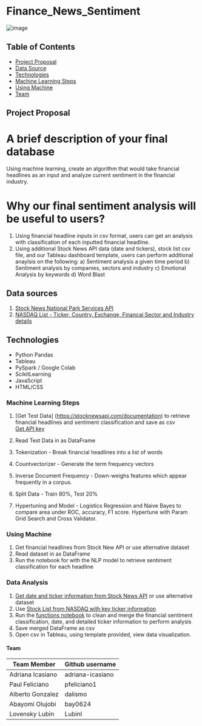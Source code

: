 # Finance_News_Sentiment

![image](https://miro.medium.com/max/3260/1*8XIjunF2z6dmsVlkEuOUaw.png)

## Table of Contents ##
* [Project Proposal](#project-proposal)
* [Data Source](#data-sources)
* [Technologies](#technologies)
* [Machine Learning Steps](#machine-learning-steps)
* [Using Machine](#using-machine)
* [Team](#team)



## Project Proposal 
# A brief description of your final database
Using machine learning, create an algorithm that would take financial headlines as an input and analyze current sentiment in the financial industry. 

# Why our final sentiment analysis will be useful to users?
1) Using financial headline inputs in csv format, users can get an analysis with classification of each inputted financial headline. 
2) Using additional Stock News API data (date and tickers), stock list csv file, and our Tableau dashboard template, users can perform additional anaylsis on the following:
  a) Sentiment analysis a given time period
  b) Sentiment analysis by companies, sectors and industry
  c) Emotional Analysis by keywords
  d) Word Blast
  
## Data sources
1) [Stock News National Park Services API](https://stocknewsapi.com/documentation)  <br>
2) [NASDAQ List - Ticker, Country, Exchange, Financai Sector and Industry details](https://www.nasdaq.com/market-activity/stocks/screener)<br>

 
## Technologies
* Python Pandas
* Tableau
* PySpark / Google Colab
* ScikitLearning
* JavaScript
* HTML/CSS

### Machine Learning Steps 
1) [Get Test Data] (https://stocknewsapi.com/documentation) to retrieve financial headlines and sentiment classification and save as csv <br>
  [Get API key](https://stocknewsapi.com/register)<br>
  
2) Read Test Data in as DataFrame <br>

3) Tokenization - Break financial headlines into a list of words <br>

4) Countvectorizer - Generate the term frequency vectors

5) Inverse Document Frequency - Down-weighs features which appear frequently in a corpus.

6) Split Data - Train 80%, Test 20%

7) Hypertuning and Model - Logistics Regression and Naive Bayes to compare area under ROC, accuracy, F1 score. Hypertune with Param Grid Search and Cross Validator.

  
### Using Machine <br>
1) Get financial headlines from Stock New API or use alternative dataset <br>
2) Read dataset in as DataFrame <br>
3) Run the notebook for with the NLP model to retrieve sentiment classification for each headline <br>


### Data Analysis <br>
1) [Get date and ticker information from Stock News API](https://stocknewsapi.com/api/v1/category?section=alltickers&items=50&token=insertapikey&page=1) or use alternative dataset<br>
2) Use [Stock List from NASDAQ with key ticker information](https://www.nasdaq.com/market-activity/stocks/screener) <br>
3) Run the [functions notebook](https://github.com/dalismo/Finance_News_Sentiment/blob/main/functions.py) to clean and merge the financial sentiment classification, date, and detailed ticker information to perform analysis <br>
4) Save merged DataFrame as csv <br>
5) Open csv in Tableau, using template provided, view data visualization. <br>

                                                        
#### Team 

| Team Member           | Github username  |        
| -----------           | -----------
| Adriana Icasiano      | adriana-icasiano |
| Paul Feliciano        | pfeliciano1      |
| Alberto Gonzalez      | dalismo          |
| Abayomi Olujobi       | bay0624          |
| Lovensky Lubin        | Lubinl           |

